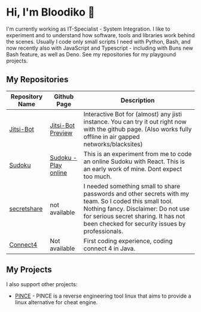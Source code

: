# Hi, I'm Bloodiko 👋

I'm currently working as IT-Specialist - System Integration. I like to experiment and to understand how software, tools and libraries work behind the scenes.
Usually I code only small scripts I need with Python, Bash, and now recently also with JavaScript and Typescript - including with Buns new Bash feature, as well as Deno. 
See my repositories for my playgound projects.

## My Repositories

| Repository Name                                    | Github Page                           | Description                                                                                            |
| -------------------------------------------------- | ------------------------------------- | ------------------------------------------------------------------------------------------------------ |
| [Jitsi-Bot](https://github.com/Bloodiko/jitsi-bot) | [Jitsi-Bot Preview](https://bloodiko.github.io/jitsi-bot/jitsi-bot/jitsi.html) | Interactive Bot for (almost) any jisti instance. You can try it out right now with the github page. (Also works fully offline in air gapped networks/blacksites)|
| [Sudoku](https://github.com/Bloodiko/sudoku) | [Sudoku - Play online](https://bloodiko.github.io/sudoku) | This is an experiment from me to code an online Sudoku with React. This is an early work of mine. Dont expect too much.|
| [secretshare](https://github.com/b3-business/secretshare) | not available | I needed something small to share passwords and other secrets with my team. So I coded this small tool. Nothing fancy. Disclaimer: Do not use for serious secret sharing. It has not been checked for security issues by professionals. |
| [Connect4](https://github.com/Bloodiko/java-connect4)| Not available | First coding experience, coding connect 4 in Java. |

## My Projects

I also support other projects: 
- [PINCE](https://github.com/korcankaraokcu/PINCE) - PINCE is a reverse engineering tool linux that aims to provide a linux alternative for cheat engine.



<!--
**Bloodiko/Bloodiko** is a ✨ _special_ ✨ repository because its `README.md` (this file) appears on your GitHub profile.

Here are some ideas to get you started:

- 🔭 I’m currently working on ...
- 🌱 I’m currently learning ...
- 👯 I’m looking to collaborate on ...
- 🤔 I’m looking for help with ...
- 💬 Ask me about ...
- 📫 How to reach me: ...
- 😄 Pronouns: ...
- ⚡ Fun fact: ...
-->
